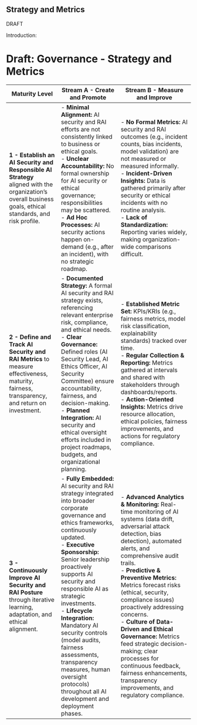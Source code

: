 ## Strategy and Metrics
DRAFT

Introduction:

# Draft: Governance - Strategy and Metrics

| Maturity Level | Stream A - Create and Promote | Stream B - Measure and Improve |
|----------------|-------------------------------|-------------------------------|
| **1 - Establish an AI Security and Responsible AI Strategy** aligned with the organization’s overall business goals, ethical standards, and risk profile. | - **Minimal Alignment:** AI security and RAI efforts are not consistently linked to business or ethical goals.<br>- **Unclear Accountability:** No formal ownership for AI security or ethical governance; responsibilities may be scattered.<br>- **Ad Hoc Processes:** AI security actions happen on-demand (e.g., after an incident), with no strategic roadmap. | - **No Formal Metrics:** AI security and RAI outcomes (e.g., incident counts, bias incidents, model validation) are not measured or measured informally.<br>- **Incident-Driven Insights:** Data is gathered primarily after security or ethical incidents with no routine analysis.<br>- **Lack of Standardization:** Reporting varies widely, making organization-wide comparisons difficult. |
| **2 - Define and Track AI Security and RAI Metrics** to measure effectiveness, maturity, fairness, transparency, and return on investment. | - **Documented Strategy:** A formal AI security and RAI strategy exists, referencing relevant enterprise risk, compliance, and ethical needs.<br>- **Clear Governance:** Defined roles (AI Security Lead, AI Ethics Officer, AI Security Committee) ensure accountability, fairness, and decision-making.<br>- **Planned Integration:** AI security and ethical oversight efforts included in project roadmaps, budgets, and organizational planning. | - **Established Metric Set:** KPIs/KRIs (e.g., fairness metrics, model risk classification, explainability standards) tracked over time.<br>- **Regular Collection & Reporting:** Metrics gathered at intervals and shared with stakeholders through dashboards/reports.<br>- **Action-Oriented Insights:** Metrics drive resource allocation, ethical policies, fairness improvements, and actions for regulatory compliance. |
| **3 - Continuously Improve AI Security and RAI Posture** through iterative learning, adaptation, and ethical alignment. | - **Fully Embedded:** AI security and RAI strategy integrated into broader corporate governance and ethics frameworks, continuously updated.<br>- **Executive Sponsorship:** Senior leadership proactively supports AI security and responsible AI as strategic investments.<br>- **Lifecycle Integration:** Mandatory AI security controls (model audits, fairness assessments, transparency measures, human oversight protocols) throughout all AI development and deployment phases. | - **Advanced Analytics & Monitoring:** Real-time monitoring of AI systems (data drift, adversarial attack detection, bias detection), automated alerts, and comprehensive audit trails.<br>- **Predictive & Preventive Metrics:** Metrics forecast risks (ethical, security, compliance issues) proactively addressing concerns.<br>- **Culture of Data-Driven and Ethical Governance:** Metrics feed strategic decision-making; clear processes for continuous feedback, fairness enhancements, transparency improvements, and regulatory compliance. |


